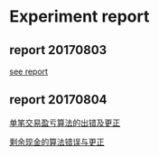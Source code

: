 # Experiment report

## report 20170803
[see report](https://paper.dropbox.com/doc/OX3lLHf5xzhebVHG8WrPu)

## report 20170804
[单笔交易盈亏算法的出错及更正](https://paper.dropbox.com/doc/YYhpO0ZUKOYZxQeYLdVi0)

[剩余现金的算法错误与更正](https://paper.dropbox.com/doc/Frgegi2cvC8uJSGhXGVXl)
